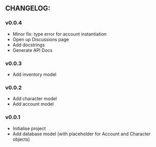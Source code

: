 ## CHANGELOG:  

### v0.0.4
- Minor fix: type error for account instantiation
- Open up Discussions page
- Add docstrings
- Generate API Docs

### v0.0.3
- Add inventory model

### v0.0.2  
- Add character model
- Add account model
  
### v0.0.1  
- Initialise project  
- Add database model (with placeholder for Account and Character objects)  
